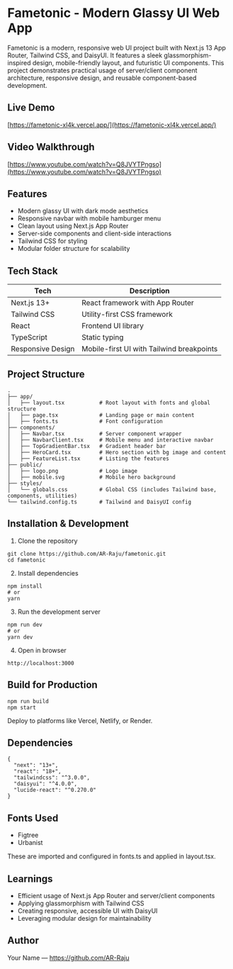 # Fametonic - Modern Glassy UI Web App

Fametonic is a modern, responsive web UI project built with Next.js 13 App Router, Tailwind CSS, and DaisyUI. It features a sleek glassmorphism-inspired design, mobile-friendly layout, and futuristic UI components. This project demonstrates practical usage of server/client component architecture, responsive design, and reusable component-based development.

## Live Demo

[https://fametonic-xl4k.vercel.app/](https://fametonic-xl4k.vercel.app/)

## Video Walkthrough

[https://www.youtube.com/watch?v=Q8JVYTPngso](https://www.youtube.com/watch?v=Q8JVYTPngso)

## Features

- Modern glassy UI with dark mode aesthetics
- Responsive navbar with mobile hamburger menu
- Clean layout using Next.js App Router
- Server-side components and client-side interactions
- Tailwind CSS for styling
- Modular folder structure for scalability

## Tech Stack

| Tech              | Description                               |
| ----------------- | ----------------------------------------- |
| Next.js 13+       | React framework with App Router           |
| Tailwind CSS      | Utility-first CSS framework               |
| React             | Frontend UI library                       |
| TypeScript        | Static typing                             |
| Responsive Design | Mobile-first UI with Tailwind breakpoints |

## Project Structure

```
.
├── app/
│   ├── layout.tsx           # Root layout with fonts and global structure
│   ├── page.tsx             # Landing page or main content
│   ├── fonts.ts             # Font configuration
├── components/
│   ├── Navbar.tsx           # Server component wrapper
│   ├── NavbarClient.tsx     # Mobile menu and interactive navbar
│   ├── TopGradientBar.tsx   # Gradient header bar
│   ├── HeroCard.tsx         # Hero section with bg image and content
│   ├── FeatureList.tsx      # Listing the features
├── public/
│   ├── logo.png             # Logo image
│   ├── mobile.svg           # Mobile hero background
├── styles/
│   └── globals.css          # Global CSS (includes Tailwind base, components, utilities)
└── tailwind.config.ts       # Tailwind and DaisyUI config
```

## Installation & Development

1. Clone the repository

```
git clone https://github.com/AR-Raju/fametonic.git
cd fametonic
```

2. Install dependencies

```
npm install
# or
yarn
```

3. Run the development server

```
npm run dev
# or
yarn dev
```

4. Open in browser

```
http://localhost:3000
```

## Build for Production

```
npm run build
npm start
```

Deploy to platforms like Vercel, Netlify, or Render.

## Dependencies

```
{
  "next": "13+",
  "react": "18+",
  "tailwindcss": "^3.0.0",
  "daisyui": "^4.0.0",
  "lucide-react": "^0.270.0"
}
```

## Fonts Used

- Figtree
- Urbanist

These are imported and configured in fonts.ts and applied in layout.tsx.

## Learnings

- Efficient usage of Next.js App Router and server/client components
- Applying glassmorphism with Tailwind CSS
- Creating responsive, accessible UI with DaisyUI
- Leveraging modular design for maintainability

## Author

Your Name — https://github.com/AR-Raju

